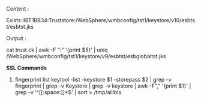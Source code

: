 Content :

Exists:IIBT1BB34:Truststore:/WebSphere/wmbconfig/tst1/keystore/v10/esbtst/esbtst.jks

Output :

cat trust.ck | awk -F ":" '{print $5}' | uniq
/WebSphere/wmbconfig/tst1/keystore/v9/esbtst/esbglobaltst.jks

**SSL Commands**

1. fingerprint list
keytool -list -keystore $1 -storepass $2 | grep -v fingerprint | grep -v Keystore | grep -v keystore | awk -F"," '{print $1}' | grep -v '^[[:space:]]*$' | sort > /tmp/alllbls

